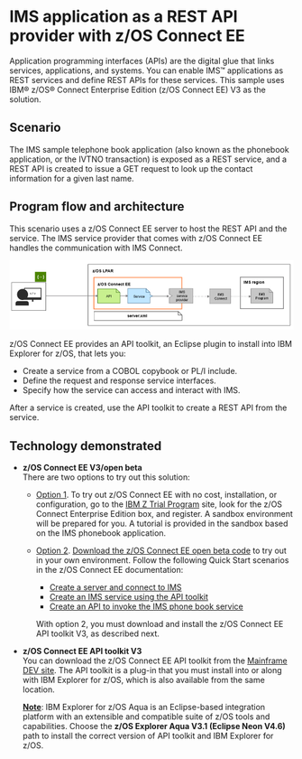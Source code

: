 
# IMS application as a REST API provider with z/OS Connect EE

Application programming interfaces (APIs) are the digital glue that links services, applications, and systems. You can enable IMS™ applications as REST services and define REST APIs for these services. This sample uses IBM® z/OS® Connect Enterprise Edition (z/OS Connect EE) V3 as the solution.

## Scenario
The IMS sample telephone book application (also known as the phonebook application, or the IVTNO transaction) is exposed as a REST service, and a REST API is created to issue a GET request to look up the contact information for a given last name. 

## Program flow and architecture
This scenario uses a z/OS Connect EE server to host the REST API and the service.  The IMS service provider that comes with z/OS Connect EE handles the communication with IMS Connect.

![flowdiagram](./media/zcee_imsapi_provider.png)

z/OS Connect EE provides an API toolkit, an Eclipse plugin to install into IBM Explorer for z/OS, that lets you:
* Create a service from a COBOL copybook or PL/I include.
* Define the request and response service interfaces.
* Specify how the service can access and interact with IMS.  

After a service is created, use the API toolkit to create a REST API from the service.

## Technology demonstrated
* <strong>z/OS Connect EE V3/open beta</strong> <br/>
  There are two options to try out this solution:
  * <u>Option 1</u>.  To try out z/OS Connect EE with no cost, installation, or configuration, go to the [IBM Z Trial Program](https://www.ibm.com/systems/z/trials.html) site, look for the z/OS Connect Enterprise Edition box, and register.  A sandbox environment will be prepared for you.  A tutorial is provided in the sandbox based on the IMS phonebook application.
  * <u>Option 2</u>. [Download the z/OS Connect EE open beta code](https://www-01.ibm.com/marketing/iwm/iwm/web/pick.do?source=swerpsw-p3192-3&lang=en_US) to try out in your own environment. Follow the following Quick Start scenarios in the z/OS Connect EE documentation:
      * [Create a server and connect to IMS](https://www.ibm.com/support/knowledgecenter/SS4SVW_beta/com.ibm.zosconnect.doc/scenarios/ims_configure_connection.html)
	  * [Create an IMS service using the API toolkit](https://www.ibm.com/support/knowledgecenter/SS4SVW_beta/com.ibm.zosconnect.doc/scenarios/ims_service_at.html)
	  * [Create an API to invoke the IMS phone book service](https://www.ibm.com/support/knowledgecenter/SS4SVW_beta/com.ibm.zosconnect.doc/scenarios/ims_api_invoke.html)
  
      With option 2, you must download and install the z/OS Connect EE API toolkit V3, as described next.

* <strong>z/OS Connect EE API toolkit V3</strong> <br/>
  You can download the z/OS Connect EE API toolkit from the [Mainframe DEV site](https://developer.ibm.com/mainframe/products/downloads/eclipse-tools/). The API toolkit is a plug-in that you must install into or along with IBM Explorer for z/OS, which is also available from the same location. 
  
    <strong><u>Note</u></strong>:  IBM Explorer for z/OS Aqua is an Eclipse-based integration platform with an extensible and compatible suite of z/OS tools and capabilities.  Choose the <b>z/OS Explorer Aqua V3.1 (Eclipse Neon V4.6)</b> path to install the correct version of API toolkit and IBM Explorer for z/OS. 
